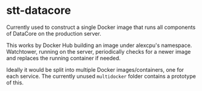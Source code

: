 # stt-datacore

Currently used to construct a single Docker image that runs all components of DataCore on the production server.

This works by Docker Hub building an image under alexcpu's namespace. Watchtower, running on the server, periodically checks for a newer image and replaces the running container if needed.

Ideally it would be split into multiple Docker images/containers, one for each service. The currently unused `multidocker` folder contains a prototype of this. 
